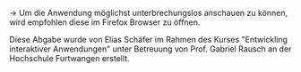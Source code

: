 -> Um die Anwendung möglichst unterbrechungslos anschauen zu können, wird empfohlen diese im Firefox Browser zu öffnen.

Diese Abgabe wurde von Elias Schäfer im Rahmen des Kurses "Entwickling interaktiver Anwendungen" unter Betreuung von Prof. Gabriel Rausch an der Hochschule Furtwangen erstellt.